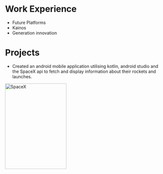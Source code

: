 # Work Experience
- Future Platforms
- Kainos
- Generation innovation

# Projects
- Created an android mobile application utilising kotlin, android studio and the SpaceX api to fetch and display information about their rockets and launches.
<img width="200" height="280" alt="SpaceX" src="https://github.com/user-attachments/assets/c5413991-efb8-4c72-a39e-2bae32fe66f1" />



